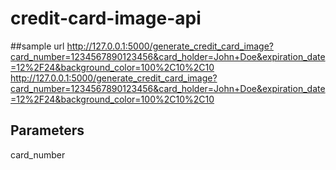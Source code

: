 # credit-card-image-api

##sample url
http://127.0.0.1:5000/generate_credit_card_image?card_number=1234567890123456&card_holder=John+Doe&expiration_date=12%2F24&background_color=100%2C10%2C10
http://127.0.0.1:5000/generate_credit_card_image?card_number=1234567890123456&card_holder=John+Doe&expiration_date=12%2F24&background_color=100%2C10%2C10

## Parameters

card_number
